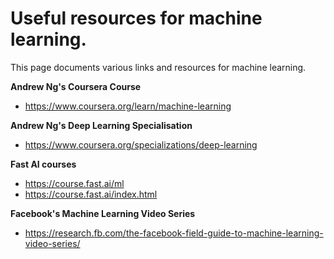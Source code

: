 # Useful resources for machine learning.

This page documents various links and resources for machine learning.

**Andrew Ng's Coursera Course**
- https://www.coursera.org/learn/machine-learning

**Andrew Ng's Deep Learning Specialisation**
- https://www.coursera.org/specializations/deep-learning

**Fast AI courses**
- https://course.fast.ai/ml
- https://course.fast.ai/index.html

**Facebook's Machine Learning Video Series**
- https://research.fb.com/the-facebook-field-guide-to-machine-learning-video-series/
